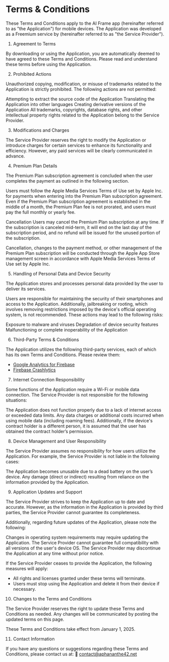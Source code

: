 # Terms & Conditions

These Terms and Conditions apply to the AI Frame app (hereinafter referred to as "the Application") for mobile devices. The Application was developed as a Freemium service by (hereinafter referred to as "the Service Provider").

1. Agreement to Terms

By downloading or using the Application, you are automatically deemed to have agreed to these Terms and Conditions. Please read and understand these terms before using the Application.

2. Prohibited Actions

Unauthorized copying, modification, or misuse of trademarks related to the Application is strictly prohibited. The following actions are not permitted:

Attempting to extract the source code of the Application
Translating the Application into other languages
Creating derivative versions of the Application
All trademarks, copyrights, database rights, and other intellectual property rights related to the Application belong to the Service Provider.

3. Modifications and Charges

The Service Provider reserves the right to modify the Application or introduce charges for certain services to enhance its functionality and efficiency.
However, any paid services will be clearly communicated in advance.

4. Premium Plan Details

The Premium Plan subscription agreement is concluded when the user completes the payment as outlined in the following section.

Users must follow the Apple Media Services Terms of Use set by Apple Inc.
for payments when entering into the Premium Plan subscription agreement.
Even if the Premium Plan subscription agreement is established in the middle of a month, the Premium Plan fee is not prorated, and users must pay the full monthly or yearly fee.

Cancellation
Users may cancel the Premium Plan subscription at any time.
If the subscription is canceled mid-term, it will end on the last day of the subscription period, and no refund will be issued for the unused portion of the subscription.

Cancellation, changes to the payment method, or other management of the Premium Plan subscription will be conducted through the Apple App Store management screen in accordance with Apple Media Services Terms of Use set by Apple Inc.

5. Handling of Personal Data and Device Security

The Application stores and processes personal data provided by the user to deliver its services.

Users are responsible for maintaining the security of their smartphones and access to the Application.
Additionally, jailbreaking or rooting, which involves removing restrictions imposed by the device's official operating system, is not recommended.
These actions may lead to the following risks:

Exposure to malware and viruses
Degradation of device security features
Malfunctioning or complete inoperability of the Application

6. Third-Party Terms & Conditions

The Application utilizes the following third-party services, each of which has its own Terms and Conditions. Please review them:

*   [Google Analytics for Firebase](https://www.google.com/analytics/terms/)
*   [Firebase Crashlytics](https://firebase.google.com/terms/crashlytics)

7. Internet Connection Responsibility

Some functions of the Application require a Wi-Fi or mobile data connection.
The Service Provider is not responsible for the following situations:

The Application does not function properly due to a lack of internet access or exceeded data limits.
Any data charges or additional costs incurred when using mobile data (including roaming fees).
Additionally, if the device's contract holder is a different person, it is assumed that the user has obtained the contract holder’s permission.

8. Device Management and User Responsibility

The Service Provider assumes no responsibility for how users utilize the Application.
For example, the Service Provider is not liable in the following cases:

The Application becomes unusable due to a dead battery on the user’s device.
Any damage (direct or indirect) resulting from reliance on the information provided by the Application.

9. Application Updates and Support

The Service Provider strives to keep the Application up to date and accurate.
However, as the information in the Application is provided by third parties, the Service Provider cannot guarantee its completeness.

Additionally, regarding future updates of the Application, please note the following:

Changes in operating system requirements may require updating the Application.
The Service Provider cannot guarantee full compatibility with all versions of the user's device OS.
The Service Provider may discontinue the Application at any time without prior notice.

If the Service Provider ceases to provide the Application, the following measures will apply:
- All rights and licenses granted under these terms will terminate.
- Users must stop using the Application and delete it from their device if necessary.

10. Changes to the Terms and Conditions

The Service Provider reserves the right to update these Terms and Conditions as needed.
Any changes will be communicated by posting the updated terms on this page.

These Terms and Conditions take effect from January 1, 2025.

11. Contact Information

If you have any questions or suggestions regarding these Terms and Conditions, please contact us at:
📩 contact@aphananthe42.net
